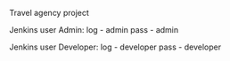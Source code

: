 Travel agency project

Jenkins user Admin:
log - admin
pass - admin

Jenkins user Developer:
log - developer
pass - developer